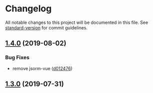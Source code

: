 # Changelog

All notable changes to this project will be documented in this file. See [standard-version](https://github.com/conventional-changelog/standard-version) for commit guidelines.

## [1.4.0](https://github.com/clickagy/nuxt-jsorm/compare/v1.3.0...v1.4.0) (2019-08-02)


### Bug Fixes

* remove jsorm-vue ([d012476](https://github.com/clickagy/nuxt-jsorm/commit/d012476))

## [1.3.0](https://github.com/clickagy/nuxt-jsorm/compare/v1.2.2...v1.3.0) (2019-07-31)
